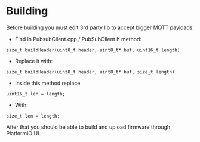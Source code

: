 # Building
Before building you must edit 3rd party lib to accept bigger MQTT payloads:
* Find in PubsubClient.cpp / PubSubClient.h method:
```
size_t buildHeader(uint8_t header, uint8_t* buf, uint16_t length)
```
* Replace it with:
```
size_t buildHeader(uint8_t header, uint8_t* buf, size_t length)
```
* Inside this method replace
```
uint16_t len = length;
```
* With:
```
size_t len = length;
```

After that you should be able to build and upload firmware through PlatformIO UI.